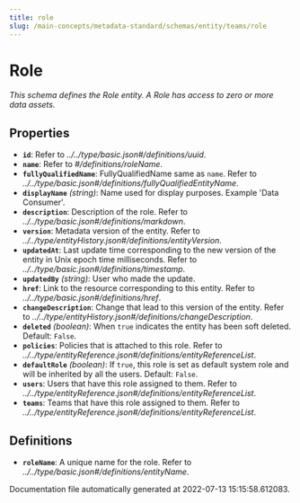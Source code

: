 ```yaml
---
title: role
slug: /main-concepts/metadata-standard/schemas/entity/teams/role
---
```


# Role

*This schema defines the Role entity. A Role has access to zero or more data assets.*

## Properties

- **`id`**: Refer to *../../type/basic.json#/definitions/uuid*.
- **`name`**: Refer to *#/definitions/roleName*.
- **`fullyQualifiedName`**: FullyQualifiedName same as `name`. Refer to *../../type/basic.json#/definitions/fullyQualifiedEntityName*.
- **`displayName`** *(string)*: Name used for display purposes. Example 'Data Consumer'.
- **`description`**: Description of the role. Refer to *../../type/basic.json#/definitions/markdown*.
- **`version`**: Metadata version of the entity. Refer to *../../type/entityHistory.json#/definitions/entityVersion*.
- **`updatedAt`**: Last update time corresponding to the new version of the entity in Unix epoch time milliseconds. Refer to *../../type/basic.json#/definitions/timestamp*.
- **`updatedBy`** *(string)*: User who made the update.
- **`href`**: Link to the resource corresponding to this entity. Refer to *../../type/basic.json#/definitions/href*.
- **`changeDescription`**: Change that lead to this version of the entity. Refer to *../../type/entityHistory.json#/definitions/changeDescription*.
- **`deleted`** *(boolean)*: When `true` indicates the entity has been soft deleted. Default: `False`.
- **`policies`**: Policies that is attached to this role. Refer to *../../type/entityReference.json#/definitions/entityReferenceList*.
- **`defaultRole`** *(boolean)*: If `true`, this role is set as default system role and will be inherited by all the users. Default: `False`.
- **`users`**: Users that have this role assigned to them. Refer to *../../type/entityReference.json#/definitions/entityReferenceList*.
- **`teams`**: Teams that have this role assigned to them. Refer to *../../type/entityReference.json#/definitions/entityReferenceList*.
## Definitions

- **`roleName`**: A unique name for the role. Refer to *../../type/basic.json#/definitions/entityName*.


Documentation file automatically generated at 2022-07-13 15:15:58.612083.
